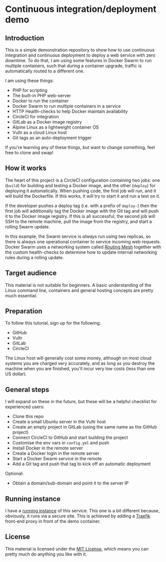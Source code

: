 Continuous integration/deployment demo
===

Introduction
---

This is a simple demonstration repository to show how to use continuous integration and
continuous deployment to deploy a web service with zero downtime. To do that, I am using
some features in Docker Swarm to run multiple containers, such that during a container
upgrade, traffic is automatically routed to a different one.

I am using these things:

* PHP for scripting
* The built-in PHP web-server
* Docker to run the container
* Docker Swarm to run multiple containers in a service
* HTTP Health-checks to help Docker maintain availability
* CircleCI for integration
* GitLab as a Docker image registry
* Alpine Linux as a lightweight container OS
* Vultr as a cloud Linux host
* Git tags as an auto-deployment trigger

If you're learning any of these things, but want to change something, feel free to clone
and swap!

How it works
---

The heart of this project is a CircleCI configuration containing two jobs: one (`build`)
for building and testing a Docker image, and the other (`deploy`) for deploying it
automatically. When pushing code, the first job will run, and it will build the
Dockerfile. If this works, it will try to start it and run a test on it.

If the developer pushes a deploy tag (i.e. with a prefix of `deploy-`) then the first
job will additionally tag the Docker image with the Git tag and will push it to
the Docker image registry. If this is all successful, the second job will SSH to the
remote machine, pull the image from the registry, and start a rolling Swarm update.

In this example, the Swarm service is _always_ run using two replicas, so there
is always one operational container to service incoming web requests. Docker Swarm
uses a networking system called [Routing Mesh](https://docs.docker.com/engine/swarm/ingress/#using-the-routing-mesh)
together with the custom health-checks to determine how to update internal networking
rules during a rolling update.

Target audience
---

This material is not suitable for beginners. A basic understanding of the Linux
command line, containers and general hosting concepts are pretty much essential.

Preparation
---

To follow this tutorial, sign up for the following:

* GitHub
* Vultr
* GitLab
* CircleCI

The Linux host will generally cost some money, although on most cloud systems you
are charged very accurately, and as long as you destroy the machine when you are
finished, you'll incur very low costs (less than one US dollar).

General steps
---

I will expand on these in the future, but these will be a helpful checklist for
experienced users:

* Clone this repo
* Create a small Ubuntu server in the Vultr host
* Create an empty project in GitLab (using the same name as the GitHub project)
* Connect CircleCI to GitHub and start building the project
* Customise the env vars in `config.yml` and push
* Install Docker in the remote server
* Create a Docker login in the remote server
* Start a Docker Swarm service in the remote
* Add a Git tag and push that tag to kick off an automatic deployment

Optional:

* Obtain a domain/sub-domain and point it to the server IP

Running instance
---

I have a [running instance](https://cd-demo.jondh.me.uk/) of this service. This one
is a bit different because, obviously, it runs via a secure site. This is achieved
by adding a [Traefik](https://traefik.io/) front-end proxy in front of the demo
container.

License
---

This material is licensed under the [MIT License](https://opensource.org/licenses/MIT),
which means you can pretty much do anything you like with it.
